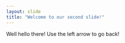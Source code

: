 ```yaml
---
layout: slide
title: "Welcome to our second slide!"
---
```

Well hello there!
Use the left arrow to go back!
